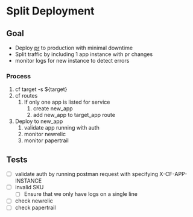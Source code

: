 # Split Deployment

## Goal

- Deploy [pr](https://github.com/wakefern/srmobile-serverapp/pull/9) to production with minimal downtime
- Split traffic by including 1 app instance with pr changes
- monitor logs for new instance to detect errors

### Process

1. cf target -s ${target}
2. cf routes
   1. If only one app is listed for service
      1. create new_app
      2. add new_app to target_app route
3. Deploy to new_app
   1. validate app running with auth
   2. monitor newrelic
   3. monitor papertrail

## Tests

- [ ] validate auth by running postman request with specifying X-CF-APP-INSTANCE
- [ ] invalid SKU
  - [ ] Ensure that we only have logs on a single line
- [ ] check newrelic
- [ ] check papertrail